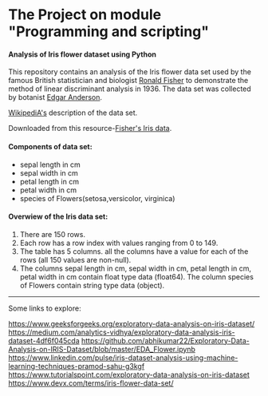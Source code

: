 # The Project on module "Programming and scripting" 

#### **Analysis of Iris flower dataset using Python**


This repository contains an analysis of the Iris flower data set used by the famous British statistician and biologist [Ronald Fisher](https://en.wikipedia.org/wiki/Ronald_Fisher) to demonstrate the method of linear discriminant analysis in 1936. The data set was collected by botanist [Edgar Anderson](https://en.wikipedia.org/wiki/Edgar_Anderson). 


[WikipediA's](https://en.wikipedia.org/wiki/Iris_flower_data_set) description of the data set.


Downloaded from this resource-[Fisher's Iris data](https://archive.ics.uci.edu/dataset/53/iris).


#### Components of data set:
- sepal length in cm
- sepal width in cm
- petal length in cm
- petal width in cm
- species of Flowers(setosa,versicolor, virginica)

#### Overwiew of the Iris data set: 
1. There are 150 rows.
3. Each row has a row index with values ranging from 0 to 149.
4. The table has 5 columns. all the columns have a value for each of the rows (all 150 values are non-null). 
5. The columns sepal length in cm, sepal width in cm,  petal length in cm, petal width in cm contain float type data (float64). The column species of Flowers contain string type data (object).





*** 

Some links to explore: 



https://www.geeksforgeeks.org/exploratory-data-analysis-on-iris-dataset/
https://medium.com/analytics-vidhya/exploratory-data-analysis-iris-dataset-4df6f045cda
https://github.com/abhikumar22/Exploratory-Data-Analysis-on-IRIS-Dataset/blob/master/EDA_Flower.ipynb
https://www.linkedin.com/pulse/iris-dataset-analysis-using-machine-learning-techniques-pramod-sahu-g3kgf
https://www.tutorialspoint.com/exploratory-data-analysis-on-iris-dataset
https://www.devx.com/terms/iris-flower-data-set/